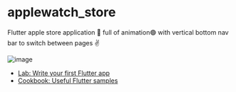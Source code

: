 # applewatch_store

Flutter apple store application 💫
full of animation🟢
with vertical bottom nav bar to switch between pages ✌️


![image](https://user-images.githubusercontent.com/86960501/224538719-7e70d9be-e7c2-4717-8ee2-341be662075d.png)




- [Lab: Write your first Flutter app](https://docs.flutter.dev/get-started/codelab)
- [Cookbook: Useful Flutter samples](https://docs.flutter.dev/cookbook)

